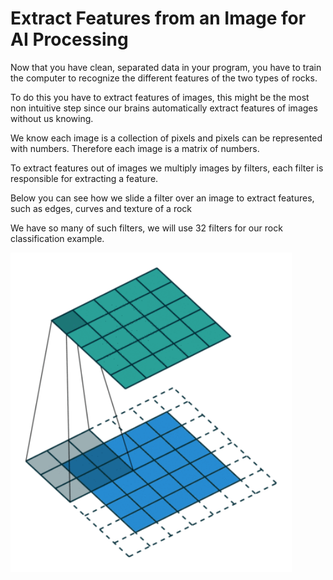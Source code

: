 # Extract Features from an Image for AI Processing

Now that you have clean, separated data in your program, you have to train the computer to recognize the different features of the two types of rocks.

To do this you have to extract features of images, this might be the most non intuitive step since our brains automatically extract features of images without us knowing.

We know each image is a collection of pixels and pixels can be represented with numbers. Therefore each image is a matrix of numbers.

To extract features out of images we multiply images by filters, each filter is responsible for extracting a feature.

Below you can see how we slide a filter over an image to extract features, such as edges, curves and texture of a rock

We have so many of such filters, we will use 32 filters for our rock classification example.

<img src="../Media/convv.gif" width="450" align="center">
